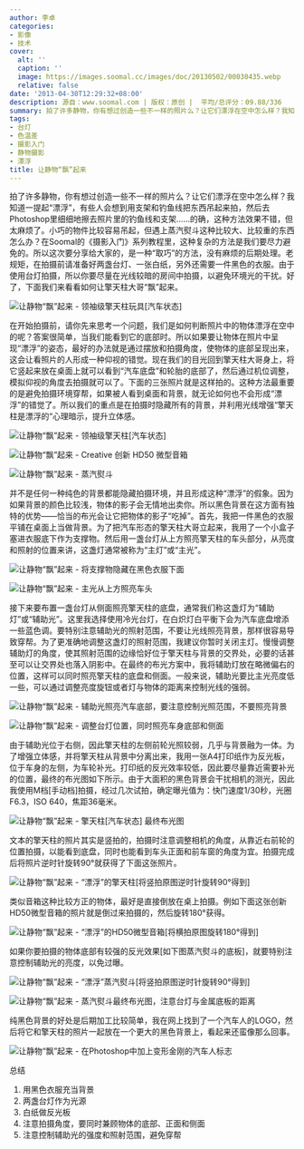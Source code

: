 ```yaml
---
author: 李卓
categories:
- 影像
- 技术
cover:
  alt: ''
  caption: ''
  image: https://images.soomal.cc/images/doc/20130502/00030435.webp
  relative: false
date: '2013-04-30T12:29:32+08:00'
description: 源自：www.soomal.com | 版权：原创 |  平均/总评分：09.88/336
summary: 拍了许多静物，你有想过创造一些不一样的照片么？让它们漂浮在空中怎么样？我知道一提起“漂浮”，有些人会想到用支架和钓鱼线把东西吊起来拍，然后去Photoshop里细细地擦去照片里的钓鱼线和支架……的确，这种方法效果不错，但太麻烦了。小巧的物件比较容易吊起，但遇蒸汽熨斗这种比较大、比较重的东西怎么办？
tags:
- 台灯
- 色温差
- 摄影入门
- 静物摄影
- 漂浮
title: 让静物“飘”起来
---
```


拍了许多静物，你有想过创造一些不一样的照片么？让它们漂浮在空中怎么样？我知道一提起“漂浮”，有些人会想到用支架和钓鱼线把东西吊起来拍，然后去Photoshop里细细地擦去照片里的钓鱼线和支架……的确，这种方法效果不错，但太麻烦了。小巧的物件比较容易吊起，但遇上蒸汽熨斗这种比较大、比较重的东西怎么办？在Soomal的《摄影入门》系列教程里，这种复杂的方法是我们要尽力避免的。所以这次要分享给大家的，是一种“取巧”的方法，没有麻烦的后期处理。老规矩，在拍摄前请准备好两盏台灯、一张白纸，另外还需要一件黑色的衣服。由于使用台灯拍摄，所以你要尽量在光线较暗的房间中拍摄，以避免环境光的干扰。好了，下面我们来看看如何让擎天柱大哥“飘”起来。



![让静物“飘”起来 - 领袖级擎天柱玩具[汽车状态]](https://images.soomal.cc/images/doc/20130430/00030379.webp)



在开始拍摄前，请你先来思考一个问题，我们是如何判断照片中的物体漂浮在空中的呢？答案很简单，当我们能看到它的底部时。所以如果要让物体在照片中呈现“漂浮”的姿态，最好的办法就是通过摆放和拍摄角度，使物体的底部呈现出来，这会让看照片的人形成一种仰视的错觉。现在我们的目光回到擎天柱大哥身上，将它竖起来放在桌面上就可以看到“汽车底盘”和轮胎的底部了，然后通过机位调整，模拟仰视的角度去拍摄就可以了。下面的三张照片就是这样拍的。这种方法最重要的是避免拍摄环境穿帮，如果被人看到桌面和背景，就无论如何也不会形成“漂浮”的错觉了。所以我们的重点是在拍摄时隐藏所有的背景，并利用光线增强“擎天柱是漂浮的“心理暗示，提升立体感。



![让静物“飘”起来 - 领袖级擎天柱[汽车状态]](https://images.soomal.cc/images/doc/20130430/00030380.webp)



![让静物“飘”起来 - Creative 创新 HD50 微型音箱](https://images.soomal.cc/images/doc/20130430/00030381.webp)



![让静物“飘”起来 - 蒸汽熨斗](https://images.soomal.cc/images/doc/20130430/00030382.webp)



并不是任何一种纯色的背景都能隐藏拍摄环境，并且形成这种“漂浮”的假象。因为如果背景的颜色比较浅，物体的影子会无情地出卖你。所以黑色背景在这方面有独特的优势――恰当的布光会让它把物体的影子“吃掉”。首先，我把一件黑色的衣服平铺在桌面上当做背景。为了把汽车形态的擎天柱大哥立起来，我用了一个小盒子塞进衣服底下作为支撑物。然后用一盏台灯从上方照亮擎天柱的车头部分，从亮度和照射的位置来讲，这盏灯通常被称为“主灯”或“主光”。



![让静物“飘”起来 - 将支撑物隐藏在黑色衣服下面](https://images.soomal.cc/images/doc/20130430/00030383.webp)



![让静物“飘”起来 - 主光从上方照亮车头](https://images.soomal.cc/images/doc/20130430/00030384.webp)



接下来要布置一盏台灯从侧面照亮擎天柱的底盘，通常我们称这盏灯为“辅助灯”或“辅助光”。这里我选择使用冷光台灯，在白炽灯白平衡下会为汽车底盘增添一些蓝色调。要特别注意辅助光的照射范围，不要让光线照亮背景，那样很容易导致穿帮。为了更准确地调整这盏灯的照射范围，我建议你暂时关闭主灯。慢慢调整辅助灯的角度，使其照射范围的边缘恰好位于擎天柱与背景的交界处，必要的话甚至可以让交界处也落入阴影中。在最终的布光方案中，我将辅助灯放在略微偏右的位置，这样可以同时照亮擎天柱的底盘和侧面。一般来说，辅助光要比主光亮度低一些，可以通过调整亮度旋钮或者灯与物体的距离来控制光线的强弱。



![让静物“飘”起来 - 辅助光照亮汽车底部，要注意控制光照范围，不要照亮背景](https://images.soomal.cc/images/doc/20130430/00030385.webp)



![让静物“飘”起来 - 调整台灯位置，同时照亮车身底部和侧面](https://images.soomal.cc/images/doc/20130430/00030386.webp)



由于辅助光位于右侧，因此擎天柱的左侧前轮光照较弱，几乎与背景融为一体。为了增强立体感，并将擎天柱从背景中分离出来，我用一张A4打印纸作为反光板，位于车身的左侧，为车轮补光。打印纸的反光效率较低，因此要尽量靠近需要补光的位置，最终的布光图如下所示。由于大面积的黑色背景会干扰相机的测光，因此我使用M档[手动档]拍摄，经过几次试拍，确定曝光值为：快门速度1/30秒，光圈F6.3，ISO 640，焦距36毫米。



![让静物“飘”起来 - 擎天柱[汽车状态]  最终布光图](https://images.soomal.cc/images/doc/20130430/00030387.webp)



文本的擎天柱的照片其实是竖拍的，拍摄时注意调整相机的角度，从靠近右前轮的位置拍摄，以能看到底盘，同时也能看到车头正面和前车窗的角度为宜。拍摄完成后将照片逆时针旋转90°就获得了下面这张照片。



![让静物“飘”起来 - “漂浮”的擎天柱[将竖拍原图逆时针旋转90°得到]](https://images.soomal.cc/images/doc/20130430/00030388.webp)



类似音箱这种比较方正的物体，最好是直接倒放在桌上拍摄。例如下面这张创新HD50微型音箱的照片就是倒过来拍摄的，然后旋转180°获得。



![让静物“飘”起来 - “漂浮”的HD50微型音箱[将横拍原图旋转180°得到]](https://images.soomal.cc/images/doc/20130430/00030389.webp)



如果你要拍摄的物体底部有较强的反光效果[如下图蒸汽熨斗的底板]，就要特别注意控制辅助光的亮度，以免过曝。



![让静物“飘”起来 - “漂浮”蒸汽熨斗[将竖拍原图逆时针旋转90°得到]](https://images.soomal.cc/images/doc/20130430/00030390.webp)



![让静物“飘”起来 - 蒸汽熨斗最终布光图，注意台灯与金属底板的距离](https://images.soomal.cc/images/doc/20130430/00030391.webp)



纯黑色背景的好处是后期加工比较简单，我在网上找到了一个汽车人的LOGO，然后将它和擎天柱的照片一起放在一个更大的黑色背景上，看起来还蛮像那么回事。



![让静物“飘”起来 - 在Photoshop中加上变形金刚的汽车人标志](https://images.soomal.cc/images/doc/20130430/00030392.webp)



总结



1. 用黑色衣服充当背景
2. 两盏台灯作为光源
3. 白纸做反光板
4. 注意拍摄角度，要同时兼顾物体的底部、正面和侧面
5. 注意控制辅助光的强度和照射范围，避免穿帮